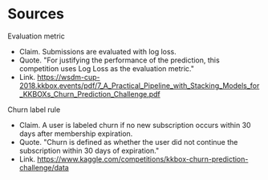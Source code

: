 # Sources

Evaluation metric
- Claim. Submissions are evaluated with log loss.
- Quote. "For justifying the performance of the prediction, this competition uses Log Loss as the evaluation metric."
- Link. https://wsdm-cup-2018.kkbox.events/pdf/7_A_Practical_Pipeline_with_Stacking_Models_for_KKBOXs_Churn_Prediction_Challenge.pdf

Churn label rule
- Claim. A user is labeled churn if no new subscription occurs within 30 days after membership expiration.
- Quote. "Churn is defined as whether the user did not continue the subscription within 30 days of expiration."
- Link. https://www.kaggle.com/competitions/kkbox-churn-prediction-challenge/data

